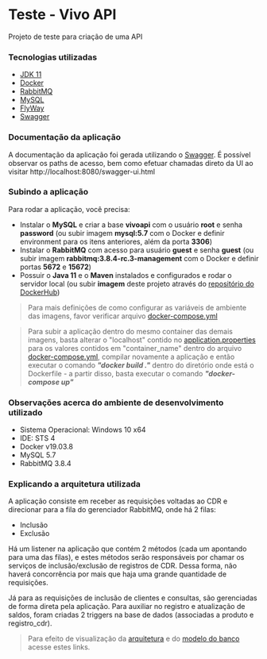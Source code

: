 # Teste - Vivo API
Projeto de teste para criação de uma API

### Tecnologias utilizadas
- [JDK 11](https://www.oracle.com/technetwork/java/javase/downloads/jdk11-downloads-5066655.html)
- [Docker](https://www.docker.com/products/docker-desktop)
- [RabbitMQ](https://www.rabbitmq.com/#getstarted)
- [MySQL](https://www.mysql.com/downloads/)
- [FlyWay](https://flywaydb.org/download/)
- [Swagger](https://swagger.io/tools/)

### Documentação da aplicação
A documentação da aplicação foi gerada utilizando o [Swagger](https://swagger.io/tools/). 
É possível observar os paths de acesso, bem como efetuar chamadas direto da UI ao visitar http://localhost:8080/swagger-ui.html

### Subindo a aplicação
Para rodar a aplicação, você precisa:
- Instalar o **MySQL** e criar a base **vivoapi** com o usuário **root** e senha **password** (ou subir imagem **mysql:5.7** com o Docker e definir environment para os itens anteriores, além da porta **3306**)
- Instalar o **RabbitMQ** com acesso para usuário **guest** e senha **guest** (ou subir imagem **rabbitmq:3.8.4-rc.3-management** com o Docker e definir portas **5672** e **15672**)
- Possuir o **Java 11** e o **Maven** instalados e configurados e rodar o servidor local (ou subir **imagem** deste projeto através do [repositório do DockerHub](https://hub.docker.com/repository/docker/felipekx/vivo-api))

> Para mais definições de como configurar as variáveis de ambiente das imagens, favor verificar arquivo [docker-compose.yml](https://github.com/lfaraujo/teste-api/blob/master/docker-compose.yml)

> Para subir a aplicação dentro do mesmo container das demais imagens, basta alterar o "localhost" contido no [application.properties](https://github.com/lfaraujo/teste-api/blob/master/src/main/resources/application.properties) para os valores contidos em "container_name" dentro do arquivo [docker-compose.yml](https://github.com/lfaraujo/teste-api/blob/master/docker-compose.yml), compilar novamente a aplicação e então executar o comando ***"docker build ."*** dentro do diretório onde está o Dockerfile - a partir disso, basta executar o comando ***"docker-compose up"***

### Observações acerca do ambiente de desenvolvimento utilizado
- Sistema Operacional: Windows 10 x64
- IDE: STS 4
- Docker v19.03.8
- MySQL 5.7
- RabbitMQ 3.8.4

### Explicando a arquitetura utilizada
A aplicação consiste em receber as requisições voltadas ao CDR e direcionar para a fila do gerenciador RabbitMQ, onde há 2 filas:

- Inclusão
- Exclusão

Há um listener na aplicação que contém 2 métodos (cada um apontando para uma das filas), e estes métodos serão responsáveis por chamar os serviços de inclusão/exclusão de registros de CDR. Dessa forma, não haverá concorrência por mais que haja uma grande quantidade de requisições.

Já para as requisições de inclusão de clientes e consultas, são gerenciadas de forma direta pela aplicação. Para auxiliar no registro e atualização de saldos, foram criadas 2 triggers na base de dados (associadas a produto e registro_cdr). 

> Para efeito de visualização da [arquitetura](https://github.com/lfaraujo/teste-api/tree/master/desenho_arquitetura) e do [modelo do banco](https://github.com/lfaraujo/teste-api/tree/master/modelo_banco) acesse estes links.
